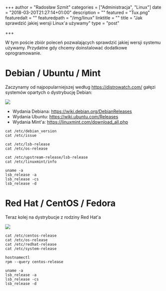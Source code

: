 +++
author = "Radosław Szmit"
categories = ["Administracja", "Linux"]
date = "2018-03-20T21:27:14+01:00"
description = ""
featured = "Tux.png"
featuredalt = ""
featuredpath = "/img/linux"
linktitle = ""
title = "Jak sprawdzić jakiej wersji Linux'a używamy"
type = "post"

+++

W tym poście zbiór poleceń pozwalających sprawdzić jakiej wersji systemu używamy. Przydatne gdy chcemy doinstalować dodatkowe oprogramowanie.

# Debian / Ubuntu / Mint

Zaczynamy od najpopularniejszej według https://distrowatch.com/ gałęzi systemów opartych o dystrybucję Debian:

![](https://upload.wikimedia.org/wikipedia/commons/d/d8/Debian_family_tree_11-06.png)

* Wydania Debiana: https://wiki.debian.org/DebianReleases
* Wydania Ubuntu: https://wiki.ubuntu.com/Releases
* Wydania Mint'a: https://linuxmint.com/download_all.php

~~~shell
cat /etc/debian_version
cat /etc/issue

cat /etc/lsb-release
cat /etc/os-release

cat /etc/upstream-release/lsb-release
cat /etc/linuxmint/info

uname -a
lsb_release -a
lsb_release -cs
lsb_release -d
~~~

# Red Hat / CentOS / Fedora

Teraz kolej na dystrybucje z rodziny Red Hat'a

![](https://upload.wikimedia.org/wikipedia/commons/a/a3/Redhat_family_tree_11-06.png)

~~~shell
cat /etc/centos-release
cat /etc/os-release
cat /etc/redhat-release
cat /etc/system-release

hostnamectl
rpm --query centos-release

uname -a
lsb_release -a
lsb_release -cs
lsb_release -d
~~~